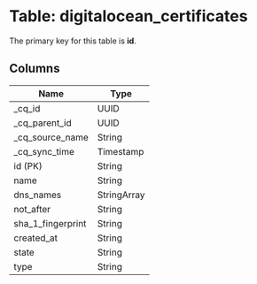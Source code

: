 # Table: digitalocean_certificates



The primary key for this table is **id**.


## Columns
| Name          | Type          |
| ------------- | ------------- |
|_cq_id|UUID|
|_cq_parent_id|UUID|
|_cq_source_name|String|
|_cq_sync_time|Timestamp|
|id (PK)|String|
|name|String|
|dns_names|StringArray|
|not_after|String|
|sha_1_fingerprint|String|
|created_at|String|
|state|String|
|type|String|